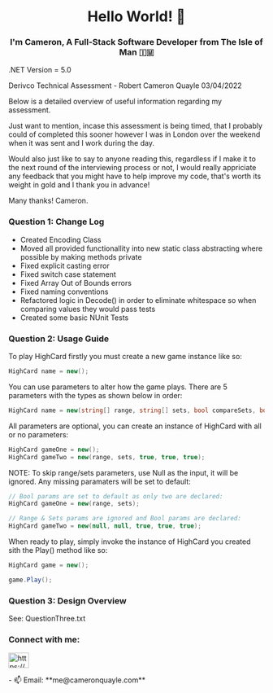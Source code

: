 <h1 align="center">Hello World! 🚀</h1>
<h3 align="center">I'm Cameron, A Full-Stack Software Developer from The Isle of Man 🇮🇲</h3>

.NET Version = 5.0

Derivco Technical Assessment - Robert Cameron Quayle 03/04/2022

Below is a detailed overview of useful information regarding my assessment.

Just want to mention, incase this assessment is being timed, that I probably could of completed this sooner however I was in London over the weekend when it was sent and I work during the day.

Would also just like to say to anyone reading this, regardless if I make it to the next round of the interviewing process or not, I would really appriciate any feedback that you might have to help improve my code, that's worth its weight in gold and I thank you in advance!

Many thanks!
Cameron.

<h3>Question 1: Change Log</h3>
<ul>
  <li>Created Encoding Class</li>
  <li>Moved all provided functionallity into new static class abstracting where possible by making methods private</li>
  <li>Fixed explicit casting error</li>
  <li>Fixed switch case statement</li>
  <li>Fixed Array Out of Bounds errors</li>
  <li>Fixed naming conventions </li>
  <li>Refactored logic in Decode() in order to eliminate whitespace so when comparing values they would pass tests</li>
  <li>Created some basic NUnit Tests</li>
</ul>

<h3>Question 2: Usage Guide</h3>
To play HighCard firstly you must create a new game instance like so:

```C#
HighCard name = new();
```

You can use parameters to alter how the game plays. There are 5 parameters with the types as shown below in order:

```C#
HighCard name = new(string[] range, string[] sets, bool compareSets, bool noTie, bool wildcard);
```

All parameters are optional, you can create an instance of HighCard with all or no parameters:

```C#
HighCard gameOne = new();
HighCard gameTwo = new(range, sets, true, true, true);
```

NOTE: To skip range/sets parameters, use Null as the input, it will be ignored. Any missing paramaters will be set to default:

```C#
// Bool params are set to default as only two are declared:
HighCard gameOne = new(range, sets);

// Range & Sets params are ignored and Bool params are declared:
HighCard gameTwo = new(null, null, true, true, true);
```

When ready to play, simply invoke the instance of HighCard you created sith the Play() method like so:

```C#
HighCard game = new();

game.Play();
```

<h3>Question 3: Design Overview</h3>
See: QuestionThree.txt



<h3 align="left">Connect with me:</h3>
<p align="left">
<a href="https://linkedin.com/in/https://www.linkedin.com/in/robert-cameron-quayle-1b49a6133" target="blank"><img align="center" src="https://raw.githubusercontent.com/rahuldkjain/github-profile-readme-generator/master/src/images/icons/Social/linked-in-alt.svg" alt="https://www.linkedin.com/in/robert-cameron-quayle-1b49a6133" height="30" width="40" /></a>
</p>
- 📫 Email: **me@cameronquayle.com**
